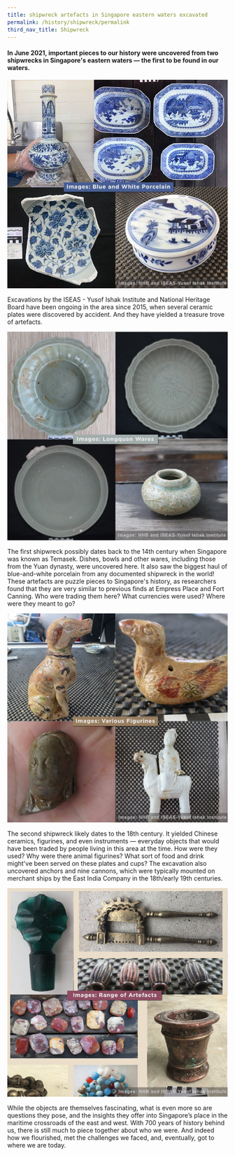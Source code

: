 ```yaml
---
title: shipwreck artefacts in Singapore eastern waters excavated
permalink: /history/shipwreck/permalink
third_nav_title: Shipwreck
---
```



#### In June 2021, important pieces to our history were uncovered from two shipwrecks in Singapore's eastern waters — the first to be found in our waters. 
![Alt text for image on Isomer site](/images/shipwreck1.jpg)

Excavations by the ISEAS - Yusof Ishak Institute and National Heritage Board have been ongoing in the area since 2015, when several ceramic plates were discovered by accident. And they have yielded a treasure trove of artefacts.

![Alt text for image on Isomer site](/images/shipwreck2.jpg)

The first shipwreck possibly dates back to the 14th century when Singapore was known as Temasek. Dishes, bowls and other wares, including those from the Yuan dynasty, were uncovered here. It also saw the biggest haul of blue-and-white porcelain from any documented shipwreck in the world! These artefacts are puzzle pieces to Singapore's history, as researchers found that they are very similar to previous finds at Empress Place and Fort Canning. Who were trading them here? What currencies were used? Where were they meant to go?

![Alt text for image on Isomer site](/images/shipwreck3.jpg)

The second shipwreck likely dates to the 18th century. It yielded Chinese ceramics, figurines, and even instruments — everyday objects that would have been traded by people living in this area at the time. How were they used? Why were there animal figurines? What sort of food and drink might've been served on these plates and cups? The excavation also uncovered anchors and nine cannons, which were typically mounted on merchant ships by the East India Company in the 18th/early 19th centuries.

![Alt text for image on Isomer site](/images/shipwreck4.jpg)

While the objects are themselves fascinating, what is even more so are questions they pose, and the insights they offer into Singapore’s place in the maritime crossroads of the east and west. With 700 years of history behind us, there is still much to piece together about who we were. And indeed how we flourished, met the challenges we faced, and, eventually, got to where we are today.